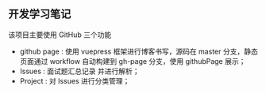 ## 开发学习笔记

该项目主要使用 GitHub 三个功能

- github page : 使用 vuepress 框架进行博客书写，源码在 master 分支，静态页面通过 workflow 自动构建到 gh-page 分支，使用 githubPage 展示；
- Issues : 面试题汇总记录 并进行解析；
- Project : 对 Issues 进行分类管理；
